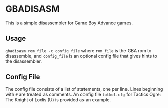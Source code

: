 # GBADISASM

This is a simple disassembler for Game Boy Advance games.

## Usage

`gbadisasm rom_file -c config_file`
where `rom_file` is the GBA rom to disassemble, and `config_file` is an optional config file that gives hints to the disassembler.

## Config File

The config file consists of a list of statements, one per line. Lines beginning with `#` are treated as comments. An config file `totkol.cfg` for Tactics Ogre: The Knight of Lodis (U) is provided as an example.
